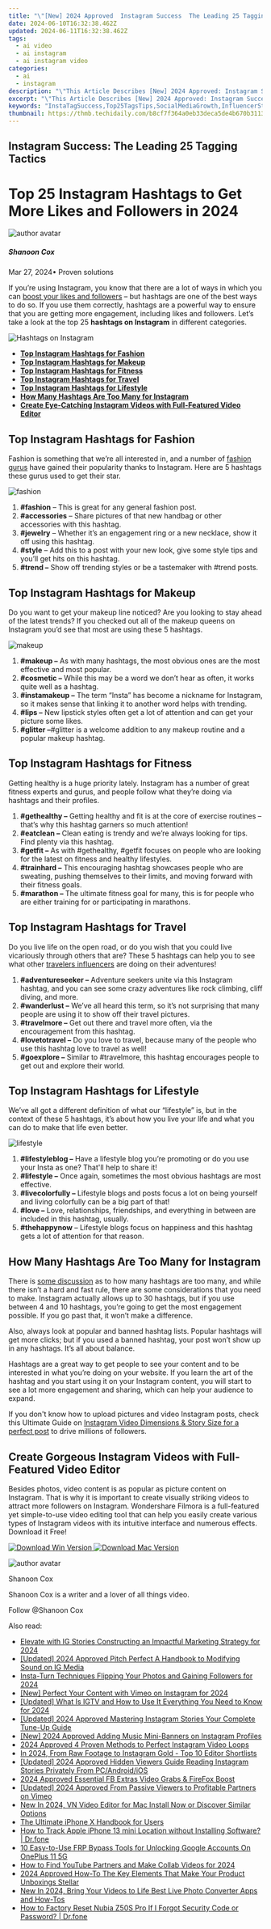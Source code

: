```yaml
---
title: "\"[New] 2024 Approved  Instagram Success  The Leading 25 Tagging Tactics\""
date: 2024-06-10T16:32:38.462Z
updated: 2024-06-11T16:32:38.462Z
tags:
  - ai video
  - ai instagram
  - ai instagram video
categories:
  - ai
  - instagram
description: "\"This Article Describes [New] 2024 Approved: Instagram Success: The Leading 25 Tagging Tactics\""
excerpt: "\"This Article Describes [New] 2024 Approved: Instagram Success: The Leading 25 Tagging Tactics\""
keywords: "InstaTagSuccess,Top25TagsTips,SocialMediaGrowth,InfluencerStrategies,ContentOptimization,BrandEngagementBoost,ViralPostMastery"
thumbnail: https://thmb.techidaily.com/b8cf7f364a0eb33deca5de4b670b31137b8637ef9737c06562bbb999378e5773.jpg
---
```


## Instagram Success: The Leading 25 Tagging Tactics

# Top 25 Instagram Hashtags to Get More Likes and Followers in 2024

![author avatar](https://images.wondershare.com/filmora/article-images/shannon-cox.jpg)

##### Shanoon Cox

 Mar 27, 2024• Proven solutions

If you’re using Instagram, you know that there are a lot of ways in which you can [boost your likes and followers](https://tools.techidaily.com/wondershare/filmora/download/) – but hashtags are one of the best ways to do so. If you use them correctly, hashtags are a powerful way to ensure that you are getting more engagement, including likes and followers. Let’s take a look at the top 25 **hashtags on Instagram** in different categories.

![Hashtags on Instagram](https://images.wondershare.com/filmora/article-images/hashtags-in-social-media.jpg)

* [**Top Instagram Hashtags for Fashion**](#part1)
* [**Top Instagram Hashtags for Makeup**](#part2)
* [**Top Instagram Hashtags for Fitness**](#part3)
* [**Top Instagram Hashtags for Travel**](#part4)
* [**Top Instagram Hashtags for Lifestyle**](#part5)
* [**How Many Hashtags Are Too Many for Instagram**](#part6)
* [**Create Eye-Catching Instagram Videos with Full-Featured Video Editor**](#part7)

## Top Instagram Hashtags for Fashion

Fashion is something that we’re all interested in, and a number of [fashion gurus](https://izea.com/2018/03/05/top-fashion-instagram-influencers/) have gained their popularity thanks to Instagram. Here are 5 hashtags these gurus used to get their star.

![fashion](https://images.wondershare.com/filmora/article-images/ins-fashion.JPG)

1. **#fashion** – This is great for any general fashion post.
2. **#accessories** – Share pictures of that new handbag or other accessories with this hashtag.
3. **#jewelry** – Whether it’s an engagement ring or a new necklace, show it off using this hashtag.
4. **#style** – Add this to a post with your new look, give some style tips and you’ll get hits on this hashtag.
5. **#trend –** Show off trending styles or be a tastemaker with #trend posts.

## Top Instagram Hashtags for Makeup

Do you want to get your makeup line noticed? Are you looking to stay ahead of the latest trends? If you checked out all of the makeup queens on Instagram you’d see that most are using these 5 hashtags.

![makeup](https://images.wondershare.com/filmora/article-images/ins-makeupbyjakejamie.JPG)

1. **#makeup –** As with many hashtags, the most obvious ones are the most effective and most popular.
2. **#cosmetic –** While this may be a word we don’t hear as often, it works quite well as a hashtag.
3. **#instamakeup –** The term “Insta” has become a nickname for Instagram, so it makes sense that linking it to another word helps with trending.
4. **#lips –** New lipstick styles often get a lot of attention and can get your picture some likes.
5. **#glitter –**#glitter is a welcome addition to any makeup routine and a popular makeup hashtag.

## Top Instagram Hashtags for Fitness

Getting healthy is a huge priority lately. Instagram has a number of great fitness experts and gurus, and people follow what they’re doing via hashtags and their profiles.

1. **#gethealthy –** Getting healthy and fit is at the core of exercise routines – that’s why this hashtag garners so much attention!
2. **#eatclean –** Clean eating is trendy and we’re always looking for tips. Find plenty via this hashtag.
3. **#getfit –** As with #gethealthy, #getfit focuses on people who are looking for the latest on fitness and healthy lifestyles.
4. **#trainhard –** This encouraging hashtag showcases people who are sweating, pushing themselves to their limits, and moving forward with their fitness goals.
5. **#marathon –** The ultimate fitness goal for many, this is for people who are either training for or participating in marathons.

## Top Instagram Hashtags for Travel

Do you live life on the open road, or do you wish that you could live vicariously through others that are? These 5 hashtags can help you to see what other [travelers influencers](https://tools.techidaily.com/wondershare/filmora/download/) are doing on their adventures!

1. **#adventureseeker –** Adventure seekers unite via this Instagram hashtag, and you can see some crazy adventures like rock climbing, cliff diving, and more.
2. **#wanderlust –** We’ve all heard this term, so it’s not surprising that many people are using it to show off their travel pictures.
3. **#travelmore –** Get out there and travel more often, via the encouragement from this hashtag.
4. **#lovetotravel –** Do you love to travel, because many of the people who use this hashtag love to travel as well!
5. **#goexplore –** Similar to #travelmore, this hashtag encourages people to get out and explore their world.

## Top Instagram Hashtags for Lifestyle

We’ve all got a different definition of what our “lifestyle” is, but in the context of these 5 hashtags, it’s about how you live your life and what you can do to make that life even better.

![lifestyle](https://images.wondershare.com/filmora/article-images/ins-lifestyle.JPG)

1. **#lifestyleblog –** Have a lifestyle blog you’re promoting or do you use your Insta as one? That'll help to share it!
2. **#lifestyle –** Once again, sometimes the most obvious hashtags are most effective.
3. **#livecolorfully –** Lifestyle blogs and posts focus a lot on being yourself and living colorfully can be a big part of that!
4. **#love –** Love, relationships, friendships, and everything in between are included in this hashtag, usually.
5. **#thehappynow** – Lifestyle blogs focus on happiness and this hashtag gets a lot of attention for that reason.

## How Many Hashtags Are Too Many for Instagram

There is [some discussion](https://www.quora.com/How-many-hashtags-are-too-many-on-instagram) as to how many hashtags are too many, and while there isn’t a hard and fast rule, there are some considerations that you need to make. Instagram actually allows up to 30 hashtags, but if you use between 4 and 10 hashtags, you’re going to get the most engagement possible. If you go past that, it won’t make a difference.

Also, always look at popular and banned hashtag lists. Popular hashtags will get more clicks; but if you used a banned hashtag, your post won’t show up in any hashtags. It’s all about balance.

Hashtags are a great way to get people to see your content and to be interested in what you’re doing on your website. If you learn the art of the hashtag and you start using it on your Instagram content, you will start to see a lot more engagement and sharing, which can help your audience to expand.

If you don't know how to upload pictures and video Instagram posts, check this Ultimate Guide on [Instagram Video Dimensions & Story Size for a perfect post](https://tools.techidaily.com/wondershare/filmora/download/) to drive millions of followers.

## Create Gorgeous Instagram Videos with Full-Featured Video Editor

Besides photos, video content is as popular as picture content on Instagram. That is why it is important to create visually striking videos to attract more followers on Instagram. Wondershare Filmora is a full-featured yet simple-to-use video editing tool that can help you easily create various types of Instagram videos with its intuitive interface and numerous effects. Download it Free!

[![Download Win Version](https://images.wondershare.com/filmora/guide/download-btn-win.jpg) ](https://tools.techidaily.com/wondershare/filmora/download/) [![Download Mac Version](https://images.wondershare.com/filmora/guide/download-btn-mac.jpg) ](https://tools.techidaily.com/wondershare/filmora/download/)

![author avatar](https://images.wondershare.com/filmora/article-images/shannon-cox.jpg)

Shanoon Cox

Shanoon Cox is a writer and a lover of all things video.

Follow @Shanoon Cox

<span class="atpl-alsoreadstyle">Also read:</span>
<div><ul>
<li><a href="https://instagram-videos.techidaily.com/elevate-with-ig-stories-constructing-an-impactful-marketing-strategy-for-2024/"><u>Elevate with IG Stories  Constructing an Impactful Marketing Strategy for 2024</u></a></li>
<li><a href="https://instagram-videos.techidaily.com/updated-2024-approved-pitch-perfect-a-handbook-to-modifying-sound-on-ig-media/"><u>[Updated] 2024 Approved  Pitch Perfect  A Handbook to Modifying Sound on IG Media</u></a></li>
<li><a href="https://instagram-videos.techidaily.com/insta-turn-techniques-flipping-your-photos-and-gaining-followers-for-2024/"><u>Insta-Turn Techniques  Flipping Your Photos and Gaining Followers for 2024</u></a></li>
<li><a href="https://instagram-videos.techidaily.com/new-perfect-your-content-with-vimeo-on-instagram-for-2024/"><u>[New] Perfect Your Content with Vimeo on Instagram for 2024</u></a></li>
<li><a href="https://instagram-videos.techidaily.com/updated-what-is-igtv-and-how-to-use-it-everything-you-need-to-know-for-2024/"><u>[Updated] What Is IGTV and How to Use It  Everything You Need to Know for 2024</u></a></li>
<li><a href="https://instagram-videos.techidaily.com/updated-2024-approved-mastering-instagram-stories-your-complete-tune-up-guide/"><u>[Updated] 2024 Approved  Mastering Instagram Stories  Your Complete Tune-Up Guide</u></a></li>
<li><a href="https://instagram-videos.techidaily.com/new-2024-approved-adding-music-mini-banners-on-instagram-profiles/"><u>[New] 2024 Approved  Adding Music Mini-Banners on Instagram Profiles</u></a></li>
<li><a href="https://instagram-videos.techidaily.com/2024-approved-4-proven-methods-to-perfect-instagram-video-loops/"><u>2024 Approved  4 Proven Methods to Perfect Instagram Video Loops</u></a></li>
<li><a href="https://instagram-videos.techidaily.com/in-2024-from-raw-footage-to-instagram-gold-top-10-editor-shortlists/"><u>In 2024, From Raw Footage to Instagram Gold - Top 10 Editor Shortlists</u></a></li>
<li><a href="https://instagram-videos.techidaily.com/updated-2024-approved-hidden-viewers-guide-reading-instagram-stories-privately-from-pcandroidios/"><u>[Updated] 2024 Approved  Hidden Viewers Guide  Reading Instagram Stories Privately From PC/Android/iOS</u></a></li>
<li><a href="https://facebook-video-content.techidaily.com/2024-approved-essential-fb-extras-video-grabs-and-firefox-boost/"><u>2024 Approved  Essential FB Extras  Video Grabs & FireFox Boost</u></a></li>
<li><a href="https://vimeo-videos.techidaily.com/updated-2024-approved-from-passive-viewers-to-profitable-partners-on-vimeo/"><u>[Updated] 2024 Approved  From Passive Viewers to Profitable Partners on Vimeo</u></a></li>
<li><a href="https://smart-video-editing.techidaily.com/new-in-2024-vn-video-editor-for-mac-install-now-or-discover-similar-options/"><u>New In 2024, VN Video Editor for Mac Install Now or Discover Similar Options</u></a></li>
<li><a href="https://extra-lessons.techidaily.com/the-ultimate-iphone-x-handbook-for-users/"><u>The Ultimate iPhone X Handbook for Users</u></a></li>
<li><a href="https://ios-location-track.techidaily.com/how-to-track-apple-iphone-13-mini-location-without-installing-software-drfone-by-drfone-virtual-ios/"><u>How to Track Apple iPhone 13 mini Location without Installing Software? | Dr.fone</u></a></li>
<li><a href="https://easy-unlock-android.techidaily.com/10-easy-to-use-frp-bypass-tools-for-unlocking-google-accounts-on-oneplus-11-5g-by-drfone-android/"><u>10 Easy-to-Use FRP Bypass Tools for Unlocking Google Accounts On OnePlus 11 5G</u></a></li>
<li><a href="https://facebook-record-videos.techidaily.com/how-to-find-youtube-partners-and-make-collab-videos-for-2024/"><u>How to Find YouTube Partners and Make Collab Videos for 2024</u></a></li>
<li><a href="https://youtube-help.techidaily.com/2024-approved-how-to-the-key-elements-that-make-your-product-unboxings-stellar/"><u>2024 Approved  How-To  The Key Elements That Make Your Product Unboxings Stellar</u></a></li>
<li><a href="https://video-creation-software.techidaily.com/new-in-2024-bring-your-videos-to-life-best-live-photo-converter-apps-and-how-tos/"><u>New In 2024, Bring Your Videos to Life Best Live Photo Converter Apps and How-Tos</u></a></li>
<li><a href="https://techidaily.com/how-to-factory-reset-nubia-z50s-pro-if-i-forgot-security-code-or-password-drfone-by-drfone-reset-android-reset-android/"><u>How to Factory Reset Nubia Z50S Pro If I Forgot Security Code or Password? | Dr.fone</u></a></li>
</ul></div>

<ins class="adsbygoogle"
      style="display:block"
      data-ad-client="ca-pub-7571918770474297"
      data-ad-slot="8358498916"
      data-ad-format="auto"
      data-full-width-responsive="true"></ins>